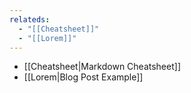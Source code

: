 ```yaml
---
relateds:
  - "[[Cheatsheet]]"
  - "[[Lorem]]"
---
```


- [[Cheatsheet|Markdown Cheatsheet]]
- [[Lorem|Blog Post Example]]